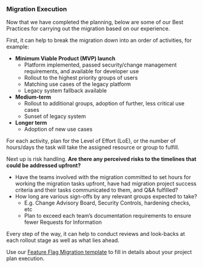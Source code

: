 ### Migration Execution

Now that we have completed the planning, below are some of our Best Practices for carrying out the migration based on our experience.

First, it can help to break the migration down into an order of activities, for example:

* **Minimum Viable Product (MVP) launch**
    * Platform implemented, passed security/change management requirements, and available for developer use
    * Rollout to the highest priority groups of users
    * Matching use cases of the legacy platform
    * Legacy system fallback available
* **Medium-term**
    * Rollout to additional groups, adoption of further, less critical use cases
    * Sunset of legacy system
* **Longer term**
    * Adoption of new use cases

For each activity, plan for the Level of Effort (LoE), or the number of hours/days the task will take the assigned resource or group to fulfill.

Next up is risk handling. **Are there any perceived risks to the timelines that could be addressed upfront?**

* Have the teams involved with the migration committed to set hours for working the migration tasks upfront, have had migration project success criteria and their tasks communicated to them, and Q&A fulfilled?
* How long are various sign-offs by any relevant groups expected to take?
    * E.g. Change Advisory Board, Security Controls, hardening checks, etc
    * Plan to exceed each team’s documentation requirements to ensure fewer Requests for Information

Every step of the way, it can help to conduct reviews and look-backs at each rollout stage as well as what lies ahead.

Use our [Feature Flag Migration template](https://docs.google.com/spreadsheets/d/1MKc95v7Tc-9tznWMDVSy2vvmVJTvOFLRVZpx1QrL-_U/edit#gid=996250264) to fill in details about your project plan execution.
